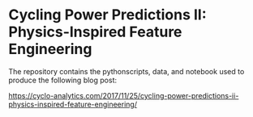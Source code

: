 # Cycling Power Predictions II: Physics-Inspired Feature Engineering

The repository contains the pythonscripts, data, and notebook used to produce the following blog post:

https://cyclo-analytics.com/2017/11/25/cycling-power-predictions-ii-physics-inspired-feature-engineering/
